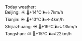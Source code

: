 Today weather:  
Beijing: ☀️   🌡️+14°C 🌬️↓7km/h  
Tianjin: ☀️   🌡️+13°C 🌬️←4km/h  
Shijiazhuang: ☀️   🌡️+19°C 🌬️↓13km/h  
Tangshan: ⛅️  🌡️+15°C 🌬️↙22km/h  
